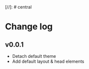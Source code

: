 [//]: # central

# Change log

## v0.0.1
- Detach default theme
- Add default layout & head elements
